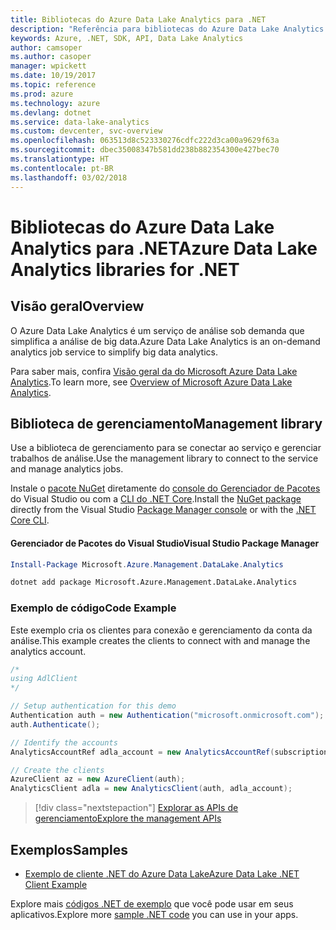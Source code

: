 ```yaml
---
title: Bibliotecas do Azure Data Lake Analytics para .NET
description: "Referência para bibliotecas do Azure Data Lake Analytics para .NET"
keywords: Azure, .NET, SDK, API, Data Lake Analytics
author: camsoper
ms.author: casoper
manager: wpickett
ms.date: 10/19/2017
ms.topic: reference
ms.prod: azure
ms.technology: azure
ms.devlang: dotnet
ms.service: data-lake-analytics
ms.custom: devcenter, svc-overview
ms.openlocfilehash: 063513d8c523330276cdfc222d3ca00a9629f63a
ms.sourcegitcommit: dbec35008347b581dd238b882354300e427bec70
ms.translationtype: HT
ms.contentlocale: pt-BR
ms.lasthandoff: 03/02/2018
---
```

# <a name="azure-data-lake-analytics-libraries-for-net"></a><span data-ttu-id="84103-104">Bibliotecas do Azure Data Lake Analytics para .NET</span><span class="sxs-lookup"><span data-stu-id="84103-104">Azure Data Lake Analytics libraries for .NET</span></span>

## <a name="overview"></a><span data-ttu-id="84103-105">Visão geral</span><span class="sxs-lookup"><span data-stu-id="84103-105">Overview</span></span>

<span data-ttu-id="84103-106">O Azure Data Lake Analytics é um serviço de análise sob demanda que simplifica a análise de big data.</span><span class="sxs-lookup"><span data-stu-id="84103-106">Azure Data Lake Analytics is an on-demand analytics job service to simplify big data analytics.</span></span>

<span data-ttu-id="84103-107">Para saber mais, confira [Visão geral da do Microsoft Azure Data Lake Analytics](/azure/data-lake-analytics/data-lake-analytics-overview).</span><span class="sxs-lookup"><span data-stu-id="84103-107">To learn more, see [Overview of Microsoft Azure Data Lake Analytics](/azure/data-lake-analytics/data-lake-analytics-overview).</span></span>

## <a name="management-library"></a><span data-ttu-id="84103-108">Biblioteca de gerenciamento</span><span class="sxs-lookup"><span data-stu-id="84103-108">Management library</span></span>

<span data-ttu-id="84103-109">Use a biblioteca de gerenciamento para se conectar ao serviço e gerenciar trabalhos de análise.</span><span class="sxs-lookup"><span data-stu-id="84103-109">Use the management library to connect to the service and manage analytics jobs.</span></span>

<span data-ttu-id="84103-110">Instale o [pacote NuGet](https://www.nuget.org/packages/Microsoft.Azure.Management.DataLake.Analytics) diretamente do [console do Gerenciador de Pacotes][PackageManager] do Visual Studio ou com a [CLI do .NET Core][DotNetCLI].</span><span class="sxs-lookup"><span data-stu-id="84103-110">Install the [NuGet package](https://www.nuget.org/packages/Microsoft.Azure.Management.DataLake.Analytics) directly from the Visual Studio [Package Manager console][PackageManager] or with the [.NET Core CLI][DotNetCLI].</span></span>

#### <a name="visual-studio-package-manager"></a><span data-ttu-id="84103-111">Gerenciador de Pacotes do Visual Studio</span><span class="sxs-lookup"><span data-stu-id="84103-111">Visual Studio Package Manager</span></span>

```powershell
Install-Package Microsoft.Azure.Management.DataLake.Analytics
```

```bash
dotnet add package Microsoft.Azure.Management.DataLake.Analytics
```

### <a name="code-example"></a><span data-ttu-id="84103-112">Exemplo de código</span><span class="sxs-lookup"><span data-stu-id="84103-112">Code Example</span></span>

<span data-ttu-id="84103-113">Este exemplo cria os clientes para conexão e gerenciamento da conta da análise.</span><span class="sxs-lookup"><span data-stu-id="84103-113">This example creates the clients to connect with and manage the analytics account.</span></span>

```csharp
/*
using AdlClient 
*/

// Setup authentication for this demo
Authentication auth = new Authentication("microsoft.onmicrosoft.com"); // change this to YOUR tenant
auth.Authenticate();

// Identify the accounts
AnalyticsAccountRef adla_account = new AnalyticsAccountRef(subscriptionId, resourceGroup, userName);

// Create the clients
AzureClient az = new AzureClient(auth);
AnalyticsClient adla = new AnalyticsClient(auth, adla_account);
```

> [!div class="nextstepaction"]
> [<span data-ttu-id="84103-114">Explorar as APIs de gerenciamento</span><span class="sxs-lookup"><span data-stu-id="84103-114">Explore the management APIs</span></span>](/dotnet/api/overview/azure/datalakeanalytics/management)

## <a name="samples"></a><span data-ttu-id="84103-115">Exemplos</span><span class="sxs-lookup"><span data-stu-id="84103-115">Samples</span></span>
* [<span data-ttu-id="84103-116">Exemplo de cliente .NET do Azure Data Lake</span><span class="sxs-lookup"><span data-stu-id="84103-116">Azure Data Lake .NET Client Example</span></span>](https://azure.microsoft.com/resources/samples/data-lake-dotnet-client/)

<span data-ttu-id="84103-117">Explore mais [códigos .NET de exemplo](https://azure.microsoft.com/resources/samples/?platform=dotnet) que você pode usar em seus aplicativos.</span><span class="sxs-lookup"><span data-stu-id="84103-117">Explore more [sample .NET code](https://azure.microsoft.com/resources/samples/?platform=dotnet) you can use in your apps.</span></span>

[PackageManager]: https://docs.microsoft.com/nuget/tools/package-manager-console
[DotNetCLI]: https://docs.microsoft.com/dotnet/core/tools/dotnet-add-package
